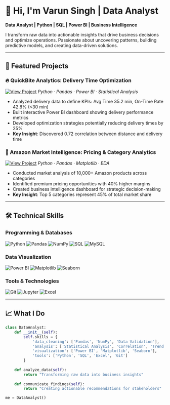 # 👋 Hi, I'm Varun Singh | Data Analyst

**Data Analyst | Python | SQL | Power BI | Business Intelligence**

I transform raw data into actionable insights that drive business decisions and optimize operations. Passionate about uncovering patterns, building predictive models, and creating data-driven solutions.

---

## 🚀 Featured Projects

### 🔥 QuickBite Analytics: Delivery Time Optimization
[![View Project](https://img.shields.io/badge/View-Project-blue)](https://github.com/yourusername/quickbite-analytics)
*Python · Pandas · Power BI · Statistical Analysis*

- Analyzed delivery data to define KPIs: Avg Time 35.2 min, On-Time Rate 42.8% (<30 min)
- Built interactive Power BI dashboard showing delivery performance metrics
- Developed optimization strategies potentially reducing delivery times by 25%
- **Key Insight**: Discovered 0.72 correlation between distance and delivery time

### 🏪 Amazon Market Intelligence: Pricing & Category Analytics  
[![View Project](https://img.shields.io/badge/View-Project-green)](https://github.com/yourusername/amazon-market-intelligence)
*Python · Pandas · Matplotlib · EDA*

- Conducted market analysis of 10,000+ Amazon products across categories
- Identified premium pricing opportunities with 40% higher margins
- Created business intelligence dashboard for strategic decision-making
- **Key Insight**: Top 5 categories represent 45% of total market share

---

## 🛠️ Technical Skills

### **Programming & Databases**
![Python](https://img.shields.io/badge/Python-3776AB?style=for-the-badge&logo=python&logoColor=white)
![Pandas](https://img.shields.io/badge/Pandas-150458?style=for-the-badge&logo=pandas&logoColor=white)
![NumPy](https://img.shields.io/badge/NumPy-013243?style=for-the-badge&logo=numpy&logoColor=white)
![SQL](https://img.shields.io/badge/SQL-4479A1?style=for-the-badge&logo=postgresql&logoColor=white)
![MySQL](https://img.shields.io/badge/MySQL-4479A1?style=for-the-badge&logo=mysql&logoColor=white)

### **Data Visualization**
![Power BI](https://img.shields.io/badge/Power_BI-F2C811?style=for-the-badge&logo=powerbi&logoColor=black)
![Matplotlib](https://img.shields.io/badge/Matplotlib-11557c?style=for-the-badge&logo=python&logoColor=white)
![Seaborn](https://img.shields.io/badge/Seaborn-3776AB?style=for-the-badge&logo=python&logoColor=white)

### **Tools & Technologies**
![Git](https://img.shields.io/badge/Git-F05032?style=for-the-badge&logo=git&logoColor=white)
![Jupyter](https://img.shields.io/badge/Jupyter-F37626?style=for-the-badge&logo=jupyter&logoColor=white)
![Excel](https://img.shields.io/badge/Excel-217346?style=for-the-badge&logo=microsoftexcel&logoColor=white)

---

## 📈 What I Do

```python
class DataAnalyst:
    def __init__(self):
        self.skills = {
            'data_cleaning': ['Pandas', 'NumPy', 'Data Validation'],
            'analysis': ['Statistical Analysis', 'Correlation', 'Trend Analysis'],
            'visualization': ['Power BI', 'Matplotlib', 'Seaborn'],
            'tools': ['Python', 'SQL', 'Excel', 'Git']
        }
    
    def analyze_data(self):
        return "Transforming raw data into business insights"
    
    def communicate_findings(self):
        return "Creating actionable recommendations for stakeholders"

me = DataAnalyst()
